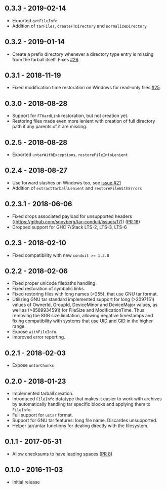 ## 0.3.3 - 2019-02-14
* Exported `getFileInfo`
* Addition of `tarFiles`, `createFTDirectory` and `normalizeDirectory`

## 0.3.2 - 2019-01-14
* Create a prefix directory whenever a directory type entry is missing from the tarball itself. Fixes [#26](https://github.com/snoyberg/tar-conduit/issues/26).

## 0.3.1 - 2018-11-19
 * Fixed modification time restoration on Windows for read-only files [#25](https://github.com/snoyberg/tar-conduit/pull/25).

## 0.3.0 - 2018-08-28
 * Support for `FTHardLink` restoration, but not creation yet.
 * Restoring files made even more lenient with creation of full directory path if any parents of
   it are missing.

## 0.2.5 - 2018-08-28
 * Exported `untarWithExceptions`, `restoreFileIntoLenient`

## 0.2.4 - 2018-08-27
 * Use forward slashes on Windows too, see [issue #21](https://github.com/snoyberg/tar-conduit/issues/21)
 * Addition of `extractTarballLenient` and `restoreFileWithErrors`

## 0.2.3.1 - 2018-06-06
 * Fixed drops associated payload for unsupported headers ((https://github.com/snoyberg/tar-conduit/issues/17)) ([PR 18](https://github.com/snoyberg/tar-conduit/pull/18))
 * Dropped support for GHC 7/Stack LTS-2, LTS-3, LTS-6

## 0.2.3 - 2018-02-10

 * Fixed compatibility with new `conduit >= 1.3.0`

## 0.2.2 - 2018-02-06

 * Fixed proper unicode filepaths handling.
 * Fixed restoration of symbolic links.
 * Fixed restoring files with long names (>255), that use GNU tar format.
 * Utilizing GNU tar standard implemented support for long (>2097151) values of OwnerId, GroupId,
   DeviceMinor and DeviceMajor values, as well as (>8589934591) for FileSize and
   ModificationTime. Thus removing the 8GB size limitation, allowing negative timestamps and fixing
   compatibility with systems that use UID and GID in the higher range.
 * Expose `withFileInfo`.
 * Improved error reporting.

## 0.2.1 - 2018-02-03

 * Expose `untarChunks`

## 0.2.0 - 2018-01-23

 * Implemented tarball creation.
 * Introduced `FileInfo` datatype that makes it easier to work with archives by automatically
   handling tar specific blocks and applying them to `FileInfo`.
 * Full support for `ustar` format.
 * Support for GNU tar features: long file name. Discardes unsupported.
 * Helper tar/untar functions for dealing directly with the filesystem.

## 0.1.1 - 2017-05-31

 * Allow checksums to have leading spaces ([PR 8](https://github.com/snoyberg/tar-conduit/pull/8))

## 0.1.0 - 2016-11-03

 * Initial release

